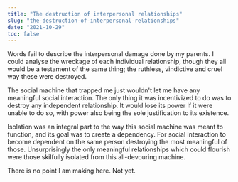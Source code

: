 ```yaml
---
title: "The destruction of interpersonal relationships"
slug: "the-destruction-of-interpersonal-relationships"
date: "2021-10-29"
toc: false
---
```


Words fail to describe the interpersonal damage done by my parents. I could analyse the wreckage of each individual relationship, though they all would be a testament of the same thing; the ruthless, vindictive and cruel way these were destroyed.

The social machine that trapped me just wouldn't let me have any meaningful social interaction. The only thing it was incentivized to do was to destroy any independent relationship. It would lose its power if it were unable to do so, with power also being the sole justification to its existence.

Isolation was an integral part to the way this social machine was meant to function, and its goal was to create a dependency. For social interaction to become dependent on the same person destroying the most meaningful of those. Unsurprisingly the only meaningful relationships which could flourish were those skilfully isolated from this all-devouring machine.

There is no point I am making here. Not yet.
